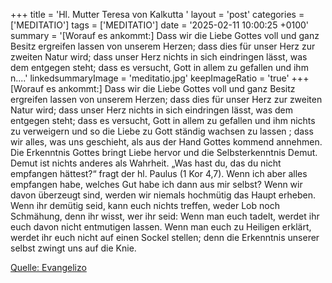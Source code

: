+++
title = 'Hl. Mutter Teresa von Kalkutta  '
layout = 'post'
categories = ['MEDITATIO']
tags = ['MEDITATIO']
date = '2025-02-11 10:00:25 +0100'
summary = '[Worauf es ankommt:] Dass wir die Liebe Gottes voll und ganz Besitz ergreifen lassen von unserem Herzen; dass dies für unser Herz zur zweiten Natur wird; dass unser Herz nichts in sich eindringen lässt, was dem entgegen steht; dass es versucht, Gott in allem zu gefallen und ihm n....'
linkedsummaryImage = 'meditatio.jpg'
keepImageRatio = 'true'
+++
[Worauf es ankommt:] Dass wir die Liebe Gottes voll und ganz Besitz ergreifen lassen von unserem Herzen; dass dies für unser Herz zur zweiten Natur wird; dass unser Herz nichts in sich eindringen lässt, was dem entgegen steht; dass es versucht, Gott in allem zu gefallen und ihm nichts zu verweigern und so die Liebe zu Gott ständig wachsen zu lassen ; dass wir alles, was uns geschieht, als aus der Hand Gottes kommend annehmen.<!--more-->
Die Erkenntnis Gottes bringt Liebe hervor und die Selbsterkenntnis Demut. Demut ist nichts anderes als Wahrheit. „Was hast du, das du nicht empfangen hättest?“ fragt der hl. Paulus (1 Kor 4,7). Wenn ich aber alles empfangen habe, welches Gut habe ich dann aus mir selbst? Wenn wir davon überzeugt sind, werden wir niemals hochmütig das Haupt erheben. Wenn ihr demütig seid, kann euch nichts treffen, weder Lob noch Schmähung, denn ihr wisst, wer ihr seid: Wenn man euch tadelt, werdet ihr euch davon nicht entmutigen lassen. Wenn man euch zu Heiligen erklärt, werdet ihr euch nicht auf einen Sockel stellen; denn die Erkenntnis unserer selbst zwingt uns auf die Knie.
 


[Quelle: Evangelizo](https://evangeliumtagfuertag.org/DE/gospel)
